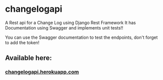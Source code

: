 # changelogapi
A Rest api for a Change Log using Django Rest Framework
It has Documentation using Swagger and implements unit tests!!

You can use the Swagger documentation to test the endpoints, don't forget to add the token!

## Available here:
### [changelogapi.herokuapp.com](https://changelogapi.herokuapp.com/)
